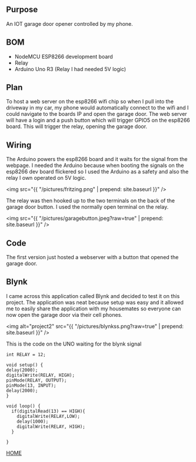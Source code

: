 
## Purpose
  An IOT garage door opener controlled by my phone.

## BOM
  - NodeMCU ESP8266 development board
  - Relay
  - Arduino Uno R3 (Relay I had needed 5V logic)

## Plan
  To host a web server on the esp8266 wifi chip so when I pull into the driveway
  in my car, my phone would automatically connect to the wifi and I could navigate
  to the boards IP and open the garage door. The web server will have a login and
  a push button which will trigger GPIO5 on the esp8266 board. This will trigger
  the relay, opening the garage door.

## Wiring
The Arduino powers the esp8266 board and it waits for the signal from the webpage. I needed the Arduino because when booting the signals on the esp8266 dev board flickered so I used the Arduino as a safety and also the relay I own operated on 5V logic.

<img src="{{ "/pictures/fritzing.png" | prepend: site.baseurl }}" />

The relay was then hooked up to the two terminals on the back of the garage door
button. I used the normally open terminal on the relay.

<img src="{{ "/pictures/garagebutton.jpeg?raw=true" | prepend: site.baseurl }}" />

## Code

  The first version just hosted a webserver with a button that opened the garage door.

## Blynk

I came across this application called Blynk and decided to test it on this project. The application was neat because setup was easy and it allowed me to easily share the application with my housemates so everyone can now open the garage door via their cell phones.

<img alt="project2" src="{{ "/pictures/blynkss.png?raw=true" | prepend: site.baseurl }}" />

  This is the code on the UNO waiting for the blynk signal

  ```
  int RELAY = 12;

void setup() {
delay(2000);
digitalWrite(RELAY, HIGH);
pinMode(RELAY, OUTPUT);
pinMode(13, INPUT);
delay(2000);
}

void loop() {
    if(digitalRead(13) == HIGH){
      digitalWrite(RELAY,LOW);
      delay(1000);
      digitalWrite(RELAY, HIGH);
    }

}
  ```

<a href="http://mitchellstride.com/">HOME</a>
